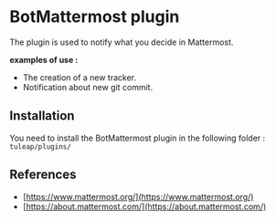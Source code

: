 BotMattermost plugin
===============

The plugin is used to notify what you decide in Mattermost.


**examples of use :**

* The creation of a new tracker.
* Notification about new git commit.

Installation
------------
You need to install the BotMattermost plugin in the following folder :
`tuleap/plugins/`

References
----------
* [https://www.mattermost.org/](https://www.mattermost.org/)
* [https://about.mattermost.com/](https://about.mattermost.com/)
